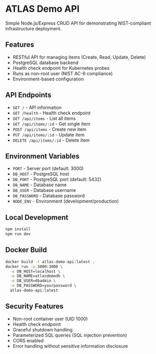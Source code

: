 # ATLAS Demo API

Simple Node.js/Express CRUD API for demonstrating NIST-compliant infrastructure deployment.

## Features

- RESTful API for managing items (Create, Read, Update, Delete)
- PostgreSQL database backend
- Health check endpoint for Kubernetes probes
- Runs as non-root user (NIST AC-6 compliance)
- Environment-based configuration

## API Endpoints

- `GET /` - API information
- `GET /health` - Health check endpoint
- `GET /api/items` - List all items
- `GET /api/items/:id` - Get single item
- `POST /api/items` - Create new item
- `PUT /api/items/:id` - Update item
- `DELETE /api/items/:id` - Delete item

## Environment Variables

- `PORT` - Server port (default: 3000)
- `DB_HOST` - PostgreSQL host
- `DB_PORT` - PostgreSQL port (default: 5432)
- `DB_NAME` - Database name
- `DB_USER` - Database username
- `DB_PASSWORD` - Database password
- `NODE_ENV` - Environment (development/production)

## Local Development

```bash
npm install
npm run dev
```

## Docker Build

```bash
docker build -t atlas-demo-api:latest .
docker run -p 3000:3000 \
  -e DB_HOST=localhost \
  -e DB_NAME=atlasdemodb \
  -e DB_USER=dbadmin \
  -e DB_PASSWORD=yourpassword \
  atlas-demo-api:latest
```

## Security Features

- Non-root container user (UID 1000)
- Health check endpoint
- Graceful shutdown handling
- Parameterized SQL queries (SQL injection prevention)
- CORS enabled
- Error handling without sensitive information disclosure
